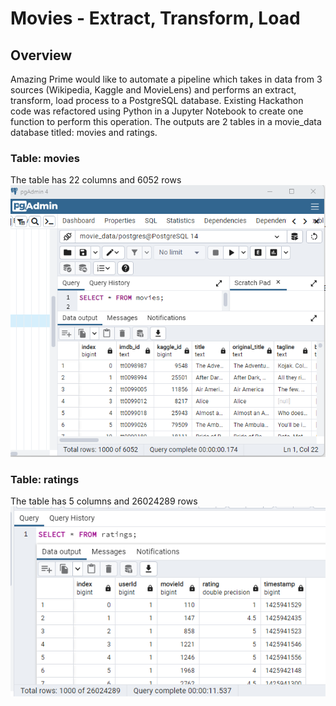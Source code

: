 # Movies - Extract, Transform, Load

## Overview

Amazing Prime would like to automate a pipeline which takes in data from 3 sources (Wikipedia, Kaggle and MovieLens) and performs an extract, transform, load process to a PostgreSQL database.  Existing Hackathon code was refactored using Python in a Jupyter Notebook to create one function to perform this operation.  The outputs are 2 tables in a movie_data database titled:  movies and ratings.

### Table: movies
The table has 22 columns and 6052 rows
![movies](https://github.com/lnshewmo/Movies-ETL/blob/main/Resources/movies_query.png)

### Table: ratings
The table has 5 columns and 26024289 rows
![ratings](https://github.com/lnshewmo/Movies-ETL/blob/main/Resources/ratings_query.png)
